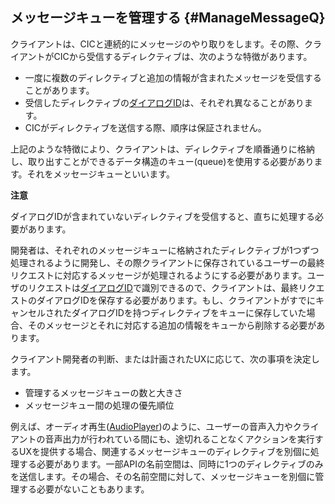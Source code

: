 ## メッセージキューを管理する {#ManageMessageQ}

クライアントは、CICと連続的にメッセージのやり取りをします。その際、クライアントがCICから受信するディレクティブは、次のような特徴があります。

* 一度に複数のディレクティブと追加の情報が含まれたメッセージを受信することがあります。
* 受信したディレクティブの[ダイアログID](/CIC/CIC_Overview.md#DialogModel)は、それぞれ異なることがあります。
* CICがディレクティブを送信する際、順序は保証されません。

上記のような特徴により、クライアントは、ディレクティブを順番通りに格納し、取り出すことができるデータ構造のキュー(queue)を使用する必要があります。それをメッセージキューといいます。

<div class="danger">
  <p><strong>注意</strong></p>
  <p>ダイアログIDが含まれていないディレクティブを受信すると、直ちに処理する必要があります。</p>
</div>

開発者は、それぞれのメッセージキューに格納されたディレクティブが1つずつ処理されるように開発し、その際クライアントに保存されているユーザーの最終リクエストに対応するメッセージが処理されるようにする必要があります。ユーザのリクエストは[ダイアログID](/CIC/CIC_Overview.md#DialogModel)で識別できるので、クライアントは、最終リクエストのダイアログIDを保存する必要があります。もし、クライアントがすでにキャンセルされたダイアログIDを持つディレクティブをキューに保存していた場合、そのメッセージとそれに対応する追加の情報をキューから削除する必要があります。

クライアント開発者の判断、または計画されたUXに応じて、次の事項を決定します。
* 管理するメッセージキューの数と大きさ
* メッセージキュー間の処理の優先順位

例えば、オーディオ再生([AudioPlayer](/CIC/References/CICInterface/AudioPlayer.md))のように、ユーザーの音声入力やクライアントの音声出力が行われている間にも、途切れることなくアクションを実行するUXを提供する場合、関連するメッセージキューのディレクティブを別個に処理する必要があります。一部APIの名前空間は、同時に1つのディレクティブのみを送信します。その場合、その名前空間に対して、メッセージキューを別個に管理する必要がないこともあります。
